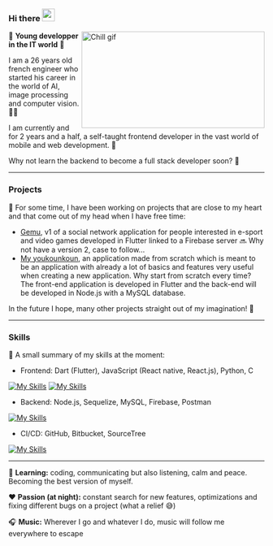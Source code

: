 ### Hi there <img src="https://media.giphy.com/media/hvRJCLFzcasrR4ia7z/giphy.gif" width="25px">

[<img align="right" alt="Chill gif" src="https://cdn.shopify.com/s/files/1/0578/3696/1997/t/9/assets/lofiboy.gif?v=103461765217895835051680702279" width="360" height="190" />](https://github.com/JurojinKun?tab=repositories)

🌱 **Young developper in the IT world** 🌱

I am a 26 years old french engineer who started his career in the world of AI, image processing and computer vision. 👨‍🎓

I am currently and for 2 years and a half, a self-taught frontend developer in the vast world of mobile and web development. 📱

Why not learn the backend to become a full stack developer soon? 🧠

---

### Projects

🔭 For some time, I have been working on projects that are close to my heart and that come out of my head when I have free time:
- [Gemu](https://github.com/Gemu-Inc/Gemu_ui), v1 of a social network application for people interested in e-sport and video games developed in Flutter linked to a Firebase server 🔜 Why not have a version 2, case to follow...
- [My youkounkoun](https://github.com/JurojinKun/my_youkounkoun_front), an application made from scratch which is meant to be an application with already a lot of basics and features very useful when creating a new application. Why start from scratch every time? The front-end application is developed in Flutter and the back-end will be developed in Node.js with a MySQL database.

In the future I hope, many other projects straight out of my imagination! 🤔

---

### Skills

💭 A small summary of my skills at the moment:
- Frontend: Dart (Flutter), JavaScript (React native, React.js), Python, C

[![My Skills](https://skillicons.dev/icons?i=dart,flutter,js,react,python,c)](https://skillicons.dev)
[![My Skills](https://skillicons.dev/icons?i=dart,flutter,js,react,python,c)](https://skillicons.dev)

- Backend: Node.js, Sequelize, MySQL, Firebase, Postman

[![My Skills](https://skillicons.dev/icons?i=nodejs,sequelize,mysql,firebase,postman)](https://skillicons.dev)

- CI/CD: GitHub, Bitbucket, SourceTree

[![My Skills](https://skillicons.dev/icons?i=github)](https://skillicons.dev)

---

💼 **Learning:** coding, communicating but also listening, calm and peace. Becoming the best version of myself.

❤️ **Passion (at night):** constant search for new features, optimizations and fixing different bugs on a project (what a relief 😅)

🎧 **Music:** Wherever I go and whatever I do, music will follow me everywhere to escape

